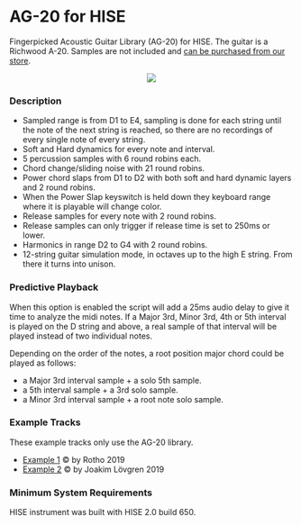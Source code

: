 # AG-20 for HISE
Fingerpicked Acoustic Guitar Library (AG-20) for HISE. The guitar is a Richwood A-20.
Samples are not included and [can be purchased from our store](https://00laboratories.com/product/acoustic-guitar-library).

<p align="center">
  <img src="https://00laboratories.com/wp-content/uploads/2019/02/ag-20-vst-interface.png" />
</p>

### Description
- Sampled range is from D1 to E4, sampling is done for each string until the note of the next string is reached, so there are no recordings of every single note of every string.
- Soft and Hard dynamics for every note and interval.
- 5 percussion samples with 6 round robins each.
- Chord change/sliding noise with 21 round robins.
- Power chord slaps from D1 to D2 with both soft and hard dynamic layers and 2 round robins.
- When the Power Slap keyswitch is held down they keyboard range where it is playable will change color.
- Release samples for every note with 2 round robins.
- Release samples can only trigger if release time is set to 250ms or lower.
- Harmonics in range D2 to G4 with 2 round robins.
- 12-string guitar simulation mode, in octaves up to the high E string. From there it turns into unison.
 

### Predictive Playback
When this option is enabled the script will add a 25ms audio delay to give it time to analyze the midi notes.
If a Major 3rd, Minor 3rd, 4th or 5th interval is played on the D string and above, a real sample of that interval will be played instead of two individual notes.

Depending on the order of the notes, a root position major chord could be played as follows:

- a Major 3rd interval sample + a solo 5th sample.
- a 5th interval sample + a 3rd solo sample.
- a Minor 3rd interval sample + a root note solo sample.
 

### Example Tracks
These example tracks only use the AG-20 library.

- [Example 1](https://00laboratories.com/wp-content/uploads/2019/01/AG-20_RT_demo.mp3) © by Rotho 2019
- [Example 2](https://00laboratories.com/wp-content/uploads/2019/01/AG-20_example_track_2.mp3) © by Joakim Lövgren 2019

### Minimum System Requirements
HISE instrument was built with HISE 2.0 build 650.
